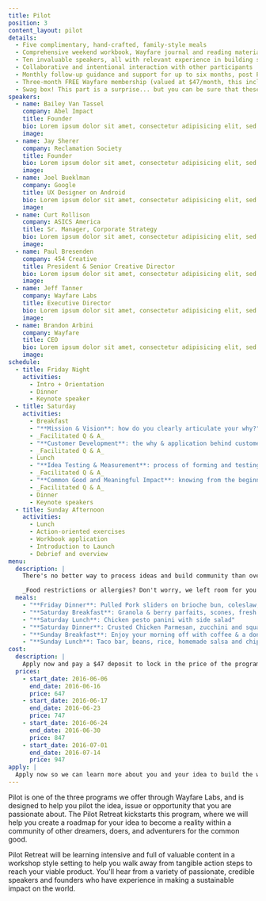 ```yaml
---
title: Pilot
position: 3
content_layout: pilot
details:
  - Five complimentary, hand-crafted, family-style meals
  - Comprehensive weekend workbook, Wayfare journal and reading material
  - Ten invaluable speakers, all with relevant experience in building sustainable, impactful organizations
  - Collaborative and intentional interaction with other participants
  - Monthly follow-up guidance and support for up to six months, post Pilot Retreat
  - Three-month FREE Wayfare membership (valued at $47/month, this includes 3 free hours/month of coworking)
  - Swag box! This part is a surprise... but you can be sure that these fun, hand-curated products will be useful to your journey as a founder
speakers:
  - name: Bailey Van Tassel
    company: Abel Impact
    title: Founder
    bio: Lorem ipsum dolor sit amet, consectetur adipisicing elit, sed do eiusmod tempor incididunt ut labore et dolore magna aliqua. Ut enim ad minim veniam, quis nostrud exercitation ullamco laboris nisi ut aliquip ex ea commodo consequat. Duis aute irure dolor in reprehenderit in voluptate velit esse cillum dolore eu fugiat nulla pariatur. Excepteur sint occaecat cupidatat non proident, sunt in culpa qui officia deserunt mollit anim id est laborum.
    image:
  - name: Jay Sherer
    company: Reclamation Society
    title: Founder
    bio: Lorem ipsum dolor sit amet, consectetur adipisicing elit, sed do eiusmod tempor incididunt ut labore et dolore magna aliqua. Ut enim ad minim veniam, quis nostrud exercitation ullamco laboris nisi ut aliquip ex ea commodo consequat. Duis aute irure dolor in reprehenderit in voluptate velit esse cillum dolore eu fugiat nulla pariatur. Excepteur sint occaecat cupidatat non proident, sunt in culpa qui officia deserunt mollit anim id est laborum.
    image:
  - name: Joel Bueklman
    company: Google
    title: UX Designer on Android
    bio: Lorem ipsum dolor sit amet, consectetur adipisicing elit, sed do eiusmod tempor incididunt ut labore et dolore magna aliqua. Ut enim ad minim veniam, quis nostrud exercitation ullamco laboris nisi ut aliquip ex ea commodo consequat. Duis aute irure dolor in reprehenderit in voluptate velit esse cillum dolore eu fugiat nulla pariatur. Excepteur sint occaecat cupidatat non proident, sunt in culpa qui officia deserunt mollit anim id est laborum.
    image:
  - name: Curt Rollison
    company: ASICS America
    title: Sr. Manager, Corporate Strategy
    bio: Lorem ipsum dolor sit amet, consectetur adipisicing elit, sed do eiusmod tempor incididunt ut labore et dolore magna aliqua. Ut enim ad minim veniam, quis nostrud exercitation ullamco laboris nisi ut aliquip ex ea commodo consequat. Duis aute irure dolor in reprehenderit in voluptate velit esse cillum dolore eu fugiat nulla pariatur. Excepteur sint occaecat cupidatat non proident, sunt in culpa qui officia deserunt mollit anim id est laborum.
    image:
  - name: Paul Bresenden
    company: 454 Creative
    title: President & Senior Creative Director
    bio: Lorem ipsum dolor sit amet, consectetur adipisicing elit, sed do eiusmod tempor incididunt ut labore et dolore magna aliqua. Ut enim ad minim veniam, quis nostrud exercitation ullamco laboris nisi ut aliquip ex ea commodo consequat. Duis aute irure dolor in reprehenderit in voluptate velit esse cillum dolore eu fugiat nulla pariatur. Excepteur sint occaecat cupidatat non proident, sunt in culpa qui officia deserunt mollit anim id est laborum.
    image:
  - name: Jeff Tanner
    company: Wayfare Labs
    title: Executive Director
    bio: Lorem ipsum dolor sit amet, consectetur adipisicing elit, sed do eiusmod tempor incididunt ut labore et dolore magna aliqua. Ut enim ad minim veniam, quis nostrud exercitation ullamco laboris nisi ut aliquip ex ea commodo consequat. Duis aute irure dolor in reprehenderit in voluptate velit esse cillum dolore eu fugiat nulla pariatur. Excepteur sint occaecat cupidatat non proident, sunt in culpa qui officia deserunt mollit anim id est laborum.
    image:
  - name: Brandon Arbini
    company: Wayfare
    title: CEO
    bio: Lorem ipsum dolor sit amet, consectetur adipisicing elit, sed do eiusmod tempor incididunt ut labore et dolore magna aliqua. Ut enim ad minim veniam, quis nostrud exercitation ullamco laboris nisi ut aliquip ex ea commodo consequat. Duis aute irure dolor in reprehenderit in voluptate velit esse cillum dolore eu fugiat nulla pariatur. Excepteur sint occaecat cupidatat non proident, sunt in culpa qui officia deserunt mollit anim id est laborum.
    image:
schedule:
  - title: Friday Night
    activities:
      - Intro + Orientation
      - Dinner
      - Keynote speaker
  - title: Saturday
    activities:
      - Breakfast
      - "**Mission & Vision**: how do you clearly articulate your why?"
      - _Facilitated Q & A_
      - "**Customer Development**: the why & application behind customer development"
      - _Facilitated Q & A_
      - Lunch
      - "**Idea Testing & Measurement**: process of forming and testing your hypothesis and defining your objectives"
      - _Facilitated Q & A_
      - "**Common Good and Meaningful Impact**: knowing from the beginning what your social integration will be"
      - _Facilitated Q & A_
      - Dinner
      - Keynote speakers
  - title: Sunday Afternoon
    activities:
      - Lunch
      - Action-oriented exercises
      - Workbook application
      - Introduction to Launch
      - Debrief and overview
menu:
  description: |
    There's no better way to process ideas and build community than over good food. Pilot Retreat will be catered by Meat & Vegetables Trading Co. (MVTC), a give-back catering service founded by Jennifer Saunders, who piloted and launched her organization through Wayfare Labs. For every meal catered, MVTC serves one meal to families experiencing transitional homelessness. MVTC serves nostalgic comfort foods made with organic ingredients. Below is our hand-selected menu for Pilot Retreat!

    _Food restrictions or allergies? Don't worry, we left room for you to include those on your application so we can be sure to cater your meals accordingly!_
  meals:
    - "**Friday Dinner**: Pulled Pork sliders on brioche bun, coleslaw, corn on the cob"
    - "**Saturday Breakfast**: Granola & berry parfaits, scones, fresh fruit, drip coffee & tea"
    - "**Saturday Lunch**: Chicken pesto panini with side salad"
    - "**Saturday Dinner**: Crusted Chicken Parmesan, zucchini and squash side, caesar salad, garlic bread"
    - "**Sunday Breakfast**: Enjoy your morning off with coffee & a donut at Sidecar!"
    - "**Sunday Lunch**: Taco bar, beans, rice, homemade salsa and chips (don't worry, avocado isn't extra here)"
cost:
  description: |
    Apply now and pay a $47 deposit to lock in the price of the program. The deposit is fully refundable up until July 8.
  prices:
    - start_date: 2016-06-06
      end_date: 2016-06-16
      price: 647
    - start_date: 2016-06-17
      end_date: 2016-06-23
      price: 747
    - start_date: 2016-06-24
      end_date: 2016-06-30
      price: 847
    - start_date: 2016-07-01
      end_date: 2016-07-14
      price: 947
apply: |
  Apply now so we can learn more about you and your idea to build the world's best future!
---
```


Pilot is one of the three programs we offer through Wayfare Labs, and is designed to help you pilot the idea, issue or opportunity that you are passionate about. The Pilot Retreat kickstarts this program, where we will help you create a roadmap for your idea to become a reality within a community of other dreamers, doers, and adventurers for the common good.

Pilot Retreat will be learning intensive and full of valuable content in a workshop style setting to help you walk away from tangible action steps to reach your viable product. You'll hear from a variety of passionate, credible speakers and founders who have experience in making a sustainable impact on the world.
